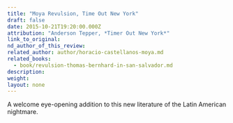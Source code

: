 ```yaml
---
title: "Moya Revulsion, Time Out New York"
draft: false
date: 2015-10-21T19:20:00.000Z
attribution: "Anderson Tepper, *Timer Out New York*"
link_to_original:
nd_author_of_this_review:
related_author: author/horacio-castellanos-moya.md
related_books:
  - book/revulsion-thomas-bernhard-in-san-salvador.md
description:
weight:
layout: none
---
```

A welcome eye-opening addition to this new literature of the Latin American nightmare.

